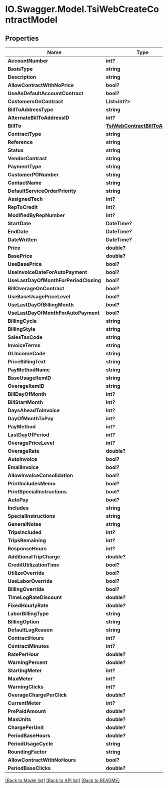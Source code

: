 # IO.Swagger.Model.TsiWebCreateContractModel
## Properties

Name | Type | Description | Notes
------------ | ------------- | ------------- | -------------
**AccountNumber** | **int?** |  | [optional] 
**BasisType** | **string** |  | [optional] 
**Description** | **string** |  | [optional] 
**AllowContractWithNoPrice** | **bool?** |  | [optional] 
**UseAsDefaultAccountContract** | **bool?** |  | [optional] 
**CustomersOnContract** | **List&lt;int?&gt;** |  | [optional] 
**BillToAddressType** | **string** |  | [optional] 
**AlternateBillToAddressID** | **int?** |  | [optional] 
**BillTo** | [**TsiWebContractBillToAddress**](TsiWebContractBillToAddress.md) |  | [optional] 
**ContractType** | **string** |  | [optional] 
**Reference** | **string** |  | [optional] 
**Status** | **string** |  | [optional] 
**VendorContract** | **string** |  | [optional] 
**PaymentType** | **string** |  | [optional] 
**CustomerPONumber** | **string** |  | [optional] 
**ContactName** | **string** |  | [optional] 
**DefaultServiceOrderPriority** | **string** |  | [optional] 
**AssignedTech** | **int?** |  | [optional] 
**RepToCredit** | **int?** |  | [optional] 
**ModifiedByRepNumber** | **int?** |  | [optional] 
**StartDate** | **DateTime?** |  | [optional] 
**EndDate** | **DateTime?** |  | [optional] 
**DateWritten** | **DateTime?** |  | [optional] 
**Price** | **double?** |  | [optional] 
**BasePrice** | **double?** |  | [optional] 
**UseBasePrice** | **bool?** |  | [optional] 
**UseInvoiceDateForAutoPayment** | **bool?** |  | [optional] 
**UseLastDayOfMonthForPeriodClosing** | **bool?** |  | [optional] 
**BillOverageOnContract** | **bool?** |  | [optional] 
**UseBaseUsagePriceLevel** | **bool?** |  | [optional] 
**UseLastDayOfBillingMonth** | **bool?** |  | [optional] 
**UseLastDayOfMonthForAutoPayment** | **bool?** |  | [optional] 
**BillingCycle** | **string** |  | [optional] 
**BillingStyle** | **string** |  | [optional] 
**SalesTaxCode** | **string** |  | [optional] 
**InvoiceTerms** | **string** |  | [optional] 
**GLIncomeCode** | **string** |  | [optional] 
**PriceBillingText** | **string** |  | [optional] 
**PayMethodName** | **string** |  | [optional] 
**BaseUsageItemID** | **string** |  | [optional] 
**OverageItemID** | **string** |  | [optional] 
**BillDayOfMonth** | **int?** |  | [optional] 
**BillStartMonth** | **int?** |  | [optional] 
**DaysAheadToInvoice** | **int?** |  | [optional] 
**DayOfMonthToPay** | **int?** |  | [optional] 
**PayMethod** | **int?** |  | [optional] 
**LastDayOfPeriod** | **int?** |  | [optional] 
**OveragePriceLevel** | **int?** |  | [optional] 
**OverageRate** | **double?** |  | [optional] 
**AutoInvoice** | **bool?** |  | [optional] 
**EmailInvoice** | **bool?** |  | [optional] 
**AllowInvoiceConsolidation** | **bool?** |  | [optional] 
**PrintIncludesMemo** | **bool?** |  | [optional] 
**PrintSpecialInstructions** | **bool?** |  | [optional] 
**AutoPay** | **bool?** |  | [optional] 
**Includes** | **string** |  | [optional] 
**SpecialInstructions** | **string** |  | [optional] 
**GeneralNotes** | **string** |  | [optional] 
**TripsIncluded** | **int?** |  | [optional] 
**TripsRemaining** | **int?** |  | [optional] 
**ResponseHours** | **int?** |  | [optional] 
**AdditionalTripCharge** | **double?** |  | [optional] 
**CreditUtilizationTime** | **bool?** |  | [optional] 
**UtilizeOverride** | **bool?** |  | [optional] 
**UseLaborOverride** | **bool?** |  | [optional] 
**BillingOverride** | **bool?** |  | [optional] 
**TimeLogRateDiscount** | **double?** |  | [optional] 
**FixedHourlyRate** | **double?** |  | [optional] 
**LaborBillingType** | **string** |  | [optional] 
**BillingOption** | **string** |  | [optional] 
**DefaultLogReason** | **string** |  | [optional] 
**ContractHours** | **int?** |  | [optional] 
**ContractMinutes** | **int?** |  | [optional] 
**RatePerHour** | **double?** |  | [optional] 
**WarningPercent** | **double?** |  | [optional] 
**StartingMeter** | **int?** |  | [optional] 
**MaxMeter** | **int?** |  | [optional] 
**WarningClicks** | **int?** |  | [optional] 
**OverageChargePerClick** | **double?** |  | [optional] 
**CurrentMeter** | **int?** |  | [optional] 
**PrePaidAmount** | **double?** |  | [optional] 
**MaxUnits** | **double?** |  | [optional] 
**ChargePerUnit** | **double?** |  | [optional] 
**PeriodBaseHours** | **double?** |  | [optional] 
**PeriodUsageCycle** | **string** |  | [optional] 
**RoundingFactor** | **string** |  | [optional] 
**AllowContractWithNoHours** | **bool?** |  | [optional] 
**PeriodBaseClicks** | **double?** |  | [optional] 

[[Back to Model list]](../README.md#documentation-for-models) [[Back to API list]](../README.md#documentation-for-api-endpoints) [[Back to README]](../README.md)

